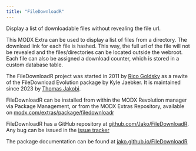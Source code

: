 ```yaml
---
title: "FileDownloadR"
---
```


Display a list of downloadable files without revealing the file url.

This MODX Extra can be used to display a list of files from a directory. The download link for each file is hashed. 
This way, the full url of the file will not be revealed and the files/directories can be located outside the webroot. 
Each file can also be assigned a download counter, which is stored in a custom database table.

The FileDownloadR project was started in 2011 by [Rico Goldsky](https://github.com/goldsky) as a rewite of the 
FileDownload Evolution package by Kyle Jaebker. It is maintained since 2023 by [Thomas Jakobi](https://github.com/Jako).

FileDownloadR can be installed from within the MODX Revolution manager via Package Management, or from the MODX Extras 
Repository, available on [modx.com/extras/package/filedownloadr](https://modx.com/extras/package/filedownloadr)

FileDownloadR has a GitHub repository at [github.com/Jako/FileDownloadR](https://github.com/Jako/FileDownloadR). Any 
bug can be issued in the [issue tracker](https://github.com/Jako/FileDownloadR/issues)

The package documentation can be found at [jako.github.io/FileDownloadR](http://jako.github.io/FileDownloadR/)